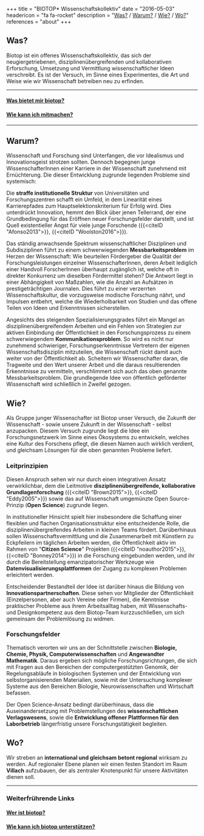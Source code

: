 +++
title = "BIOTOP* Wissenschaftskollektiv"
date = "2016-05-03"
headericon = "fa fa-rocket"
description = "[Was?](#was) / [Warum?](#warum) / [Wie?](#wie) / [Wo?](#wo)"
references = "about"
+++

## Was?

Biotop ist ein offenes Wissenschaftskollektiv, das sich der neugiergetriebenen, disziplinenübergreifenden und kollaborativen Erforschung, Umsetzung und Vermittlung wissenschaftlicher Ideen verschreibt. Es ist der Versuch, im Sinne eines Experimentes, die Art und Weise wie wir Wissenschaft betreiben neu zu erfinden.

------

#### [Was bietet mir biotop?](/de/participate/#was-bietet-mir-biotop)
#### [Wie kann ich mitmachen?](/de/participate/#wie-kann-ich-mitmachen)

-------


## Warum?

Wissenschaft und Forschung sind Unterfangen, die vor Idealismus und Innovationsgeist strotzen sollten. Dennoch begegnen junge WissenschafterInnen einer Karriere in der Wissenschaft zunehmend mit Ernüchterung.
Die dieser Entwicklung zugrunde liegenden Probleme sind systemisch:

Die **straffe institutionelle Struktur** von Universitäten und Forschungszentren schafft ein Umfeld, in dem Linearität eines Karrierepfades zum Hauptselektionskriterium für Erfolg wird. Dies unterdrückt Innovation, hemmt den Blick über jenen Tellerrand, der eine Grundbedingung für das Eröffnen neuer Forschungsfelder darstellt, und ist Quell existentieller Angst für viele junge Forschende ({{<citeID "Afonso2013">}}, {{<citeID "Woolston2016">}}).

Das ständig anwachsende Spektrum wissenschaftlicher Disziplinen und Subdisziplinen führt zu einem schwerwiegenden **Messbarkeitsproblem** im Herzen der Wissenschaft: Wie beurteilen Fördergeber die Qualität der Forschungsleistungen einzelner WissenschafterInnen, deren Arbeit lediglich einer Handvoll ForscherInnen überhaupt zugänglich ist, welche oft in direkter Konkurrenz um dieselben Fördermittel stehen? Die Antwort liegt in einer Abhängigkeit von Maßzahlen, wie die Anzahl an Aufsätzen in prestigeträchtigen Journalen. Dies führt zu einer verzerrten Wissenschaftskultur, die vorzugsweise modische Forschung nährt, und Impulsen entbehrt, welche die Wiederholbarkeit von Studien und das offene Teilen von Ideen und Erkenntnissen sicherstellen.

Angesichts des steigenden Spezialisierungsgrades führt ein Mangel an disziplinenübergreifendem Arbeiten und ein Fehlen von Strategien zur aktiven Einbindung der Öffentlichkeit in den Forschungsprozess zu einem schwerwiegendem **Kommunikationsproblem**. So wird es nicht nur zunehmend schwieriger, Forschungserkenntnisse Vertretern der eigenen Wissenschaftsdisziplin mitzuteilen, die Wissenschaft rückt damit auch weiter von der Öffentlichkeit ab.
Scheitern wir Wissenschafter daran, die Tragweite und den Wert unserer Arbeit und die daraus resultierenden Erkenntnisse zu vermitteln, verschlimmert sich auch das oben genannte Messbarkeitsproblem. Die grundlegende Idee von öffentlich geförderter Wissenschaft  wird schließlich in Zweifel gezogen.

## Wie?

Als Gruppe junger Wissenschafter ist Biotop unser Versuch, die Zukunft der Wissenschaft - sowie unsere Zukunft in der Wissenschaft - selbst anzupacken.
Diesem Versuch zugrunde liegt die Idee ein Forschungsnetzwerk im Sinne eines Ökosystems zu entwickeln, welches eine Kultur des Forschens pflegt, die diesen Namen auch wirklich verdient, und gleichsam Lösungen für die oben genannten Probleme liefert.

### Leitprinzipien
Diesen Anspruch sehen wir nur durch einen integrativen Ansatz verwirklichbar, dem die Leitmotive **disziplinenübergreifende, kollaborative Grundlagenforschung** ({{<citeID "Brown2015">}}, {{<citeID "Eddy2005">}}) sowie das auf Wissenschaft umgemünzte Open Source-Prinzip (**Open Science**) zugrunde liegen.

In institutioneller Hinsicht spielt hier insbesondere die Schaffung einer flexiblen und flachen Organisationsstruktur eine entscheidende Rolle, die disziplinenübergreifendes Arbeiten in kleinen Teams fördert.
Darüberhinaus sollen Wissenschaftsvermittlung und die Zusammenarbeit mit Künstlern zu Eckpfeilern im täglichen Arbeiten werden, die Öffentlichkeit aktiv im Rahmen von "**Citizen Science**" Projekten ({{<citeID "noauthor2015">}}, {{<citeID "Bonney2014">}}) in die Forschung eingebunden werden, und ihr durch die Bereitstellung emanzipatorischer Werkzeuge wie **Datenvisualisierungsplattformen** der Zugang zu komplexen Problemen erleichtert werden.

Entscheidender Bestandteil der Idee ist darüber hinaus die Bildung von **Innovationspartnerschaften**. Diese sehen vor Mitglieder der Öffentlichkeit (Einzelpersonen, aber auch Vereine oder Firmen), die Kenntnisse praktischer Probleme aus ihrem Arbeitsalltag haben, mit Wissenschafts- und Designkompetenz aus dem Biotop-Team kurzzuschließen, um sich gemeinsam der Problemlösung zu widmen.

### Forschungsfelder
Thematisch verorten wir uns an der Schnittstelle zwischen **Biologie, Chemie, Physik, Computerwissenschaften** und **Angewandter Mathematik**. Daraus ergeben sich mögliche Forschungsrichtungen, die sich mit Fragen aus den Bereichen der computergestützten Genomik, der Regelungsabläufe in biologischen Systemen und der Entwicklung von selbstorganisierenden Materialien, sowie mit der Untersuchung komplexer Systeme aus den Bereichen Biologie, Neurowissenschaften und Wirtschaft befassen.

Der Open Science-Ansatz bedingt darüberhinaus, dass die Auseinandersetzung mit Problemstellungen des **wissenschaftlichen Verlagswesens**, sowie die **Entwicklung offener Plattformen für den Laborbetrieb** längerfristig unsere Forschungstätigkeit begleiten.

## Wo?

Wir streben an **international und gleichsam betont regional** wirksam zu werden. Auf regionaler Ebene planen wir einen festen Standort im Raum **Villach** aufzubauen, der als zentraler Knotenpunkt für unsere Aktivitäten dienen soll.

----------

### Weiterfrührende Links
#### [Wer ist biotop?](/de/person/)
#### [Wie kann ich biotop unterstützen?](/de/participate/#wie-kann-ich-biotop-unterstützen)
